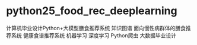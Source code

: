# python25_food_rec_deeplearning
计算机毕业设计Python+大模型膳食推荐系统 知识图谱 面向慢性病群体的膳食推荐系统  健康食谱推荐系统 机器学习 深度学习 Python爬虫 大数据毕业设计

